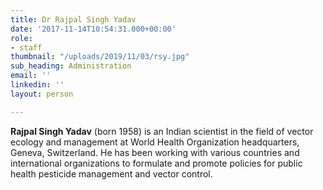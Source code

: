 ```yaml
---
title: Dr Rajpal Singh Yadav
date: '2017-11-14T10:54:31.000+00:00'
role:
- staff
thumbnail: "/uploads/2019/11/03/rsy.jpg"
sub_heading: Administration
email: ''
linkedin: ''
layout: person

---
```

**Rajpal Singh Yadav** (born 1958) is an Indian scientist in the field of vector ecology and management at World Health Organization headquarters, Geneva, Switzerland. He has been working with various countries and international organizations to formulate and promote policies for public health pesticide management and vector control.